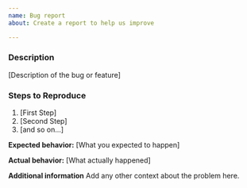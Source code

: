```yaml
---
name: Bug report
about: Create a report to help us improve

---
```


### Description

[Description of the bug or feature]

### Steps to Reproduce

1. [First Step]
2. [Second Step]
3. [and so on...]

**Expected behavior:** [What you expected to happen]

**Actual behavior:** [What actually happened]

**Additional information**
Add any other context about the problem here.

